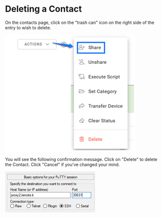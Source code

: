 # Deleting a Contact

On the contacts page, click on the "trash can" icon on the right side of the entry to wish to delete.

![](../../.gitbook/assets/image%20%2866%29.png)

You will see the following confirmation message.  Click on "Delete" to delete the Contact.  Click "Cancel" if you've changed your mind.

![](../../.gitbook/assets/image%20%28138%29.png)

